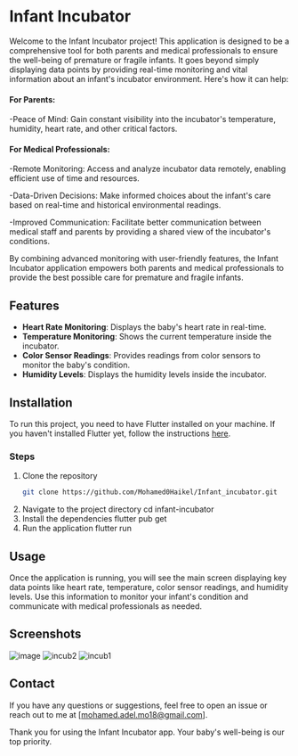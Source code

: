 # Infant Incubator

Welcome to the Infant Incubator project! This application is designed to be a comprehensive tool for both parents and medical professionals  to ensure the well-being of premature or fragile infants. It goes beyond simply displaying data points by providing real-time monitoring and vital information about an infant's incubator environment. Here's how it can help:

#### For Parents:
-Peace of Mind: Gain constant visibility into the incubator's temperature, humidity, heart rate, and other critical factors.

#### For Medical Professionals:
-Remote Monitoring: Access and analyze incubator data remotely, enabling efficient use of time and resources.

-Data-Driven Decisions: Make informed choices about the infant's care based on real-time and historical environmental readings.

-Improved Communication: Facilitate better communication between medical staff and parents by providing a shared view of the incubator's conditions.

By combining advanced monitoring with user-friendly features, the Infant Incubator application empowers both parents and medical professionals to provide the best possible care for premature and fragile infants.

## Features

- **Heart Rate Monitoring**: Displays the baby's heart rate in real-time.
- **Temperature Monitoring**: Shows the current temperature inside the incubator.
- **Color Sensor Readings**: Provides readings from color sensors to monitor the baby's condition.
- **Humidity Levels**: Displays the humidity levels inside the incubator.

## Installation

To run this project, you need to have Flutter installed on your machine. If you haven't installed Flutter yet, follow the instructions [here](https://flutter.dev/docs/get-started/install).

### Steps

1. Clone the repository
   ```bash
   git clone https://github.com/Mohamed0Haikel/Infant_incubator.git
2. Navigate to the project directory
   cd infant-incubator
3. Install the dependencies
   flutter pub get
4. Run the application
   flutter run
## Usage
Once the application is running, you will see the main screen displaying key data points like heart rate, temperature, color sensor readings, and humidity levels. Use this information to monitor your infant's condition and communicate with medical professionals as needed.
## Screenshots
![image](https://github.com/Mohamed0Haikel/Infant_incubator/assets/94113862/c620f642-e300-4f13-9ed8-73fedb4502e2)
![incub2](https://github.com/Mohamed0Haikel/Infant_incubator/assets/104323606/4362bc0e-aa10-433d-a52c-ee5827bf454d)
![incub1](https://github.com/Mohamed0Haikel/Infant_incubator/assets/104323606/cf73e90a-88c7-4209-99b5-fea8f1cf38bd)


## Contact
If you have any questions or suggestions, feel free to open an issue or reach out to me at [mohamed.adel.mo18@gmail.com].

Thank you for using the Infant Incubator app. Your baby's well-being is our top priority.
